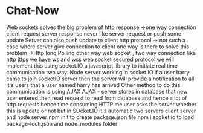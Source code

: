 # Chat-Now
Web sockets solves the big problem of http response ->one way connection client request server response never like server request or push some update
Server can also push update to client http protocol -> not such a case where server give connection to client 
one way is there to solve this problem ->Http long Polling
other way web socket , two way connection like http jttps we have ws and wss web socket secured protocol
we will implement this using socket.IO a javascript library to initiate real time communication two way.
Node server working in socket.IO if a user harry came to join socketIO server then the server will provide a notification to all it's users that a user named harry has arrived Other method to do this communication is using AJAX
AJAX - server stores in database that new user entered then read request to read from database and hence a lot of http requests hence time consuming HTTP me user asks the server whether this is update or not but in SOcket.IO it's automatic
two servers client server and node server
npm init to create package.json file
npm i socket.io to load package-lock.json and node_modules folder
